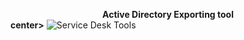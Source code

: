 **<center>Active Directory Exporting tool</center>center>**
![Service Desk Tools](https://github.com/keadeish/service-desk-tools/assets/90222144/a52e8032-7aa8-4172-adb0-2034f1c20613)
